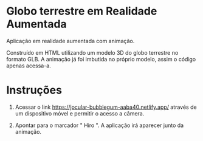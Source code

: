 # Globo terrestre em Realidade Aumentada 

Aplicação em realidade aumentada com animação.

Construído em HTML utilizando um modelo 3D do globo terrestre no formato GLB. A animação já foi imbutida no próprio modelo, assim o código apenas acessa-a.

# Instruções

1. Acessar o link https://jocular-bubblegum-aaba40.netlify.app/ através de um dispositivo móvel e permitir o acesso a câmera.

2. Apontar para o marcador " Hiro ". A aplicação irá aparecer junto da animação.    

